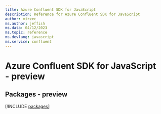 ```yaml
---
title: Azure Confluent SDK for JavaScript
description: Reference for Azure Confluent SDK for JavaScript
author: xirzec
ms.author: jeffish
ms.data: 04/12/2023
ms.topic: reference
ms.devlang: javascript
ms.service: confluent
---
```

# Azure Confluent SDK for JavaScript - preview
## Packages - preview
[!INCLUDE [packages](confluent-index.md)]